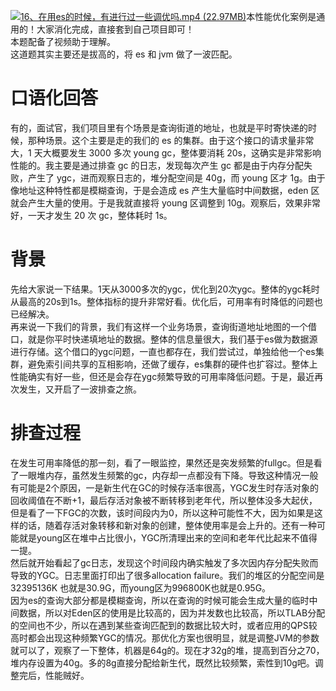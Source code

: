[![16、在用es的时候，有进行过一些调优吗.mp4 (22.97MB)](https://gw.alipayobjects.com/mdn/prod_resou/afts/img/A*NNs6TKOR3isAAAAAAAAAAABkARQnAQ)](https://www.yuque.com/docs/176645986?_lake_card=%7B%22status%22%3A%22done%22%2C%22name%22%3A%2216%E3%80%81%E5%9C%A8%E7%94%A8es%E7%9A%84%E6%97%B6%E5%80%99%EF%BC%8C%E6%9C%89%E8%BF%9B%E8%A1%8C%E8%BF%87%E4%B8%80%E4%BA%9B%E8%B0%83%E4%BC%98%E5%90%97.mp4%22%2C%22size%22%3A24084572%2C%22taskId%22%3A%22u803fa7ee-dbaa-4b71-9d02-5b44447e5af%22%2C%22taskType%22%3A%22upload%22%2C%22url%22%3Anull%2C%22cover%22%3Anull%2C%22videoId%22%3A%22inputs%2Fprod%2Fyuque%2F2024%2F29413969%2Fmp4%2F1719845533156-d736678e-d7e2-4449-b7ad-34b0083ac41c.mp4%22%2C%22download%22%3Afalse%2C%22__spacing%22%3A%22both%22%2C%22id%22%3A%22XoNOO%22%2C%22margin%22%3A%7B%22top%22%3Atrue%2C%22bottom%22%3Atrue%7D%2C%22card%22%3A%22video%22%7D#XoNOO)本性能优化案例是通用的！大家消化完成，直接套到自己项目即可！<br />本题配备了视频助于理解。<br />这道题其实主要还是拔高的，将 es 和 jvm 做了一波匹配。
# 口语化回答
有的，面试官，我们项目里有个场景是查询街道的地址，也就是平时寄快递的时候，那种场景。这个主要是走的我们的 es 的集群。由于这个接口的请求量非常大，1 天大概要发生 3000 多次 young gc，整体要消耗 20s，这确实是非常影响性能的。我主要是通过排查 gc 的日志，发现每次产生 gc 都是由于内存分配失败，产生了 ygc，进而观察日志的，堆分配空间是 40g，而 young 区才 1g。由于像地址这种特性都是模糊查询，于是会造成 es 产生大量临时中间数据，eden 区就会产生大量的使用。于是我就直接将 young 区调整到 10g。观察后，效果非常好，一天才发生 20 次 gc，整体耗时 1s。
# 背景
先给大家说一下结果。1天从3000多次的ygc，优化到20次ygc。整体的ygc耗时从最高的20s到1s。整体指标的提升非常好看。优化后，可用率有时降低的问题也已经解决。<br />再来说一下我们的背景，我们有这样一个业务场景，查询街道地址地图的一个借口，就是你平时快递填地址的数据。整体的信息量很大，我们基于es做为数据源进行存储。这个借口的ygc问题，一直也都存在，我们尝试过，单独给他一个es集群，避免索引间共享的互相影响，还做了缓存，es集群的硬件也扩容过。整体上性能确实有好一些，但还是会存在ygc频繁导致的可用率降低问题。于是，最近再次发生，又开启了一波排查之旅。
# 排查过程
在发生可用率降低的那一刻，看了一眼监控，果然还是突发频繁的fullgc。但是看了一眼堆内存，虽然发生频繁的gc，内存却一点都没有下降。导致这种情况一般有可能是2个原因，一是新生代在GC的时候存活率很高，YGC发生时存活对象的回收阈值在不断+1，最后存活对象被不断转移到老年代，所以整体没多大起伏，但是看了一下FGC的次数，该时间段内为0，所以这种可能性不大，因为如果是这样的话，随着存活对象转移和新对象的创建，整体使用率是会上升的。还有一种可能就是young区在堆中占比很小，YGC所清理出来的空间和老年代比起来不值得一提。<br />然后就开始看起了gc日志，发现这个时间段内确实触发了多次因内存分配失败而导致的YGC。日志里面打印出了很多allocation failure。我们的堆区的分配空间是32395136K 也就是30.9G，而young区为996800K也就是0.95G。<br />因为es的查询大部分都是模糊查询，所以在查询的时候可能会生成大量的临时中间数据，所以对Eden区的使用是比较高的，因为并发数也比较高，所以TLAB分配的空间也不少，所以在遇到某些查询匹配到的数据比较大时，或者应用的QPS较高时都会出现这种频繁YGC的情况。那优化方案也很明显，就是调整JVM的参数就可以了，观察了一下整体，机器是64g的。现在才32g的堆，提高到百分之70，堆内存设置为40g。多的8g直接分配给新生代，既然比较频繁，索性到10g吧。调整完后，性能贼好。
